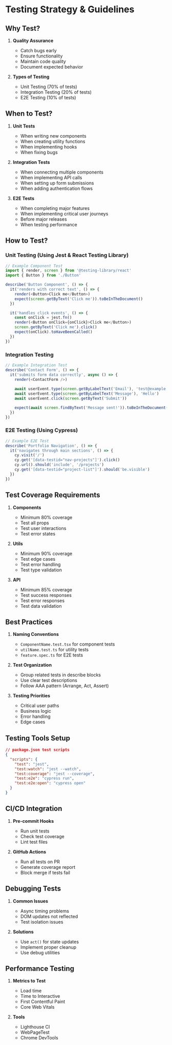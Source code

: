 # Testing Strategy & Guidelines

## Why Test?
1. **Quality Assurance**
   - Catch bugs early
   - Ensure functionality
   - Maintain code quality
   - Document expected behavior

2. **Types of Testing**
   - Unit Testing (70% of tests)
   - Integration Testing (20% of tests)
   - E2E Testing (10% of tests)

## When to Test?
1. **Unit Tests**
   - When writing new components
   - When creating utility functions
   - When implementing hooks
   - When fixing bugs

2. **Integration Tests**
   - When connecting multiple components
   - When implementing API calls
   - When setting up form submissions
   - When adding authentication flows

3. **E2E Tests**
   - When completing major features
   - When implementing critical user journeys
   - Before major releases
   - When testing performance

## How to Test?

### Unit Testing (Using Jest & React Testing Library)
```typescript
// Example Component Test
import { render, screen } from '@testing-library/react'
import { Button } from './Button'

describe('Button Component', () => {
  it('renders with correct text', () => {
    render(<Button>Click me</Button>)
    expect(screen.getByText('Click me')).toBeInTheDocument()
  })

  it('handles click events', () => {
    const onClick = jest.fn()
    render(<Button onClick={onClick}>Click me</Button>)
    screen.getByText('Click me').click()
    expect(onClick).toHaveBeenCalled()
  })
})
```

### Integration Testing
```typescript
// Example Integration Test
describe('Contact Form', () => {
  it('submits form data correctly', async () => {
    render(<ContactForm />)
    
    await userEvent.type(screen.getByLabelText('Email'), 'test@example.com')
    await userEvent.type(screen.getByLabelText('Message'), 'Hello')
    await userEvent.click(screen.getByText('Submit'))

    expect(await screen.findByText('Message sent!')).toBeInTheDocument()
  })
})
```

### E2E Testing (Using Cypress)
```typescript
// Example E2E Test
describe('Portfolio Navigation', () => {
  it('navigates through main sections', () => {
    cy.visit('/')
    cy.get('[data-testid="nav-projects"]').click()
    cy.url().should('include', '/projects')
    cy.get('[data-testid="project-list"]').should('be.visible')
  })
})
```

## Test Coverage Requirements
1. **Components**
   - Minimum 80% coverage
   - Test all props
   - Test user interactions
   - Test error states

2. **Utils**
   - Minimum 90% coverage
   - Test edge cases
   - Test error handling
   - Test type validation

3. **API**
   - Minimum 85% coverage
   - Test success responses
   - Test error responses
   - Test data validation

## Best Practices
1. **Naming Conventions**
   - `ComponentName.test.tsx` for component tests
   - `utilName.test.ts` for utility tests
   - `feature.spec.ts` for E2E tests

2. **Test Organization**
   - Group related tests in describe blocks
   - Use clear test descriptions
   - Follow AAA pattern (Arrange, Act, Assert)

3. **Testing Priorities**
   - Critical user paths
   - Business logic
   - Error handling
   - Edge cases

## Testing Tools Setup
```json
// package.json test scripts
{
  "scripts": {
    "test": "jest",
    "test:watch": "jest --watch",
    "test:coverage": "jest --coverage",
    "test:e2e": "cypress run",
    "test:e2e:open": "cypress open"
  }
}
```

## CI/CD Integration
1. **Pre-commit Hooks**
   - Run unit tests
   - Check test coverage
   - Lint test files

2. **GitHub Actions**
   - Run all tests on PR
   - Generate coverage report
   - Block merge if tests fail

## Debugging Tests
1. **Common Issues**
   - Async timing problems
   - DOM updates not reflected
   - Test isolation issues

2. **Solutions**
   - Use `act()` for state updates
   - Implement proper cleanup
   - Use debug utilities

## Performance Testing
1. **Metrics to Test**
   - Load time
   - Time to Interactive
   - First Contentful Paint
   - Core Web Vitals

2. **Tools**
   - Lighthouse CI
   - WebPageTest
   - Chrome DevTools
